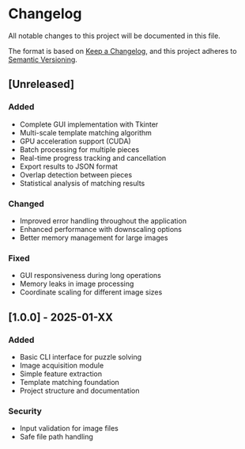 # Changelog

All notable changes to this project will be documented in this file.

The format is based on [Keep a Changelog](https://keepachangelog.com/en/1.0.0/),
and this project adheres to [Semantic Versioning](https://semver.org/spec/v2.0.0.html).

## [Unreleased]

### Added
- Complete GUI implementation with Tkinter
- Multi-scale template matching algorithm
- GPU acceleration support (CUDA)
- Batch processing for multiple pieces
- Real-time progress tracking and cancellation
- Export results to JSON format
- Overlap detection between pieces
- Statistical analysis of matching results

### Changed
- Improved error handling throughout the application
- Enhanced performance with downscaling options
- Better memory management for large images

### Fixed
- GUI responsiveness during long operations
- Memory leaks in image processing
- Coordinate scaling for different image sizes

## [1.0.0] - 2025-01-XX

### Added
- Basic CLI interface for puzzle solving
- Image acquisition module
- Simple feature extraction
- Template matching foundation
- Project structure and documentation

### Security
- Input validation for image files
- Safe file path handling
